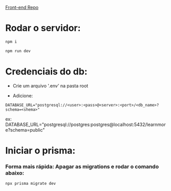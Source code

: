 [Front-end Repo](https://github.com/marcelldac/client_learn_more_system)

# Rodar o servidor:

```bash
npm i
```

```bash
npm run dev
```

# Credenciais do db:

- Crie um arquivo '.env' na pasta root

- Adicione:

```prisma
DATABASE_URL="postgresql://<user>:<pass>@<server>:<port>/<db_name>?schema=<shema>"
```
ex: DATABASE_URL="postgresql://postgres:postgres@localhost:5432/learnmore?schema=public"

# Iniciar o prisma:
### Forma mais rápida: Apagar as migrations e rodar o comando abaixo:
```bash
npx prisma migrate dev
```
